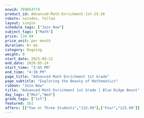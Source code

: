 ```yaml
---
ecwid: 769854774
product_id: Advanced-Math-Enrichment-1st-25-26
robots: noindex, follow
layout: single
schedule_tags: ["Join Now"]
subject_tags: ["Math"]
price: 139.99
price_unit: per month
duration: 6+ mo
category: Ongoing
weight: 0
start_date: 2025-09-22
end_date: 2026-05-24
start_time: "3:45 PM"
end_time: "4:30 PM"
page_title: "Advanced Math Enrichment 1st Grade"
page_subtitle: "Exploring the Beauty of Mathematics"
ribbon: "Join Now"
title: "Advanced Math Enrichment 1st Grade | Blue Ridge Boost"
day_tags: ["Mon","Wed"]
grade_tags: ["1st"]
featured: 161
offers: [["Two or Three Students","132.99"],["Four","125.99"]]
---
```

